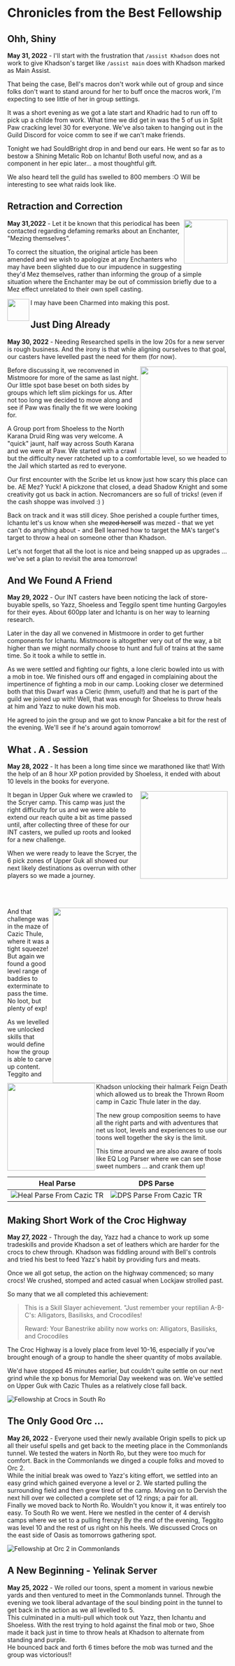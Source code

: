 # Chronicles from the Best Fellowship

## Ohh, Shiny

**May 31, 2022** - I'll start with the frustration that `/assist Khadson` does not work to give Khadson's target like `/assist main` does with Khadson marked as Main Assist.  

That being the case, Bell's macros don't work while out of group and since folks don't want to stand around for her to buff once the macros work, I'm expecting to see little of her in group settings.

It was a short evening as we got a late start and Khadric had to run off to pick up a childe from work.  What time we did get in was the 5 of us in Split Paw cracking level 30 for everyone.  We've also taken to hanging out in the Guild Discord for voice comm to see if we can't make friends.

Tonight we had SouldBright drop in and bend our ears.  He went so far as to bestow a Shining Metalic Rob on Ichantu!  Both useful now, and as a component in her epic later... a most thoughtful gift.

We also heard tell the guild has swelled to 800 members :O  Will be interesting to see what raids look like.

## Retraction and Correction

<img align="right" width="100" src="https://github.com/mbeamer/stoneandsteel/blob/master/EQ%20screenshots/Yelinak/Ichantu-May31-2022.png">

**May 31,2022** - Let it be known that this periodical has been contacted regarding defaming remarks about an Enchanter, "Mezing themselves".  

To correct the situation, the original article has been amended and we wish to apologize at any Enchanters who may have been slighted due to our impudence in suggesting they'd Mez themselves, rather than informing the group of a simple situation where the Enchanter may be out of commission briefly due to a Mez effect unrelated to their own spell casting.

<img align="left" width="50" src="https://github.com/mbeamer/stoneandsteel/blob/master/EQ%20screenshots/Yelinak/HeartForEnchanters.jpg">

I may have been Charmed into making this post.

## Just Ding Already

**May 30, 2022** - Needing Researched spells in the low 20s for a new server is rough business.  And the irony is that while aligning ourselves to that goal, our casters have levelled past the need for them (for now).

<img align="right" width="200" src="https://github.com/mbeamer/stoneandsteel/blob/master/EQ%20screenshots/Yelinak/Npc_a_lteth_val_scribe.png">

Before discussing it, we reconvened in Mistmoore for more of the same as last night.  Our little spot base beset on both sides by groups which left slim pickings for us.  After not too long we decided to move along and see if Paw was finally the fit we were looking for.

A Group port from Shoeless to the North Karana Druid Ring was very welcome.  A "quick" jaunt, half way across South Karana and we were at Paw.  We started with a crawl but the difficulty never ratcheted up to a comfortable level, so we headed to the Jail which started as red to everyone.

Our first encounter with the Scribe let us know just how scary this place can be.  AE Mez?  Yuck!  A pickzone that closed, a dead Shadow Knight and some creativity got us back in action.  Necromancers are so full of tricks!  (even if the cash shoppe was involved :) )

Back on track and it was still dicey.  Shoe perished a couple further times, Ichantu let's us know when she ~~mezed herself~~ was mezed - that we yet can't do anything about - and Bell learned how to target the MA's target's target to throw a heal on someone other than Khadson.

Let's not forget that all the loot is nice and being snapped up as upgrades ... we've set a plan to revisit the area tomorrow!


## And We Found A Friend

**May 29, 2022** - Our INT casters have been noticing the lack of store-buyable spells, so Yazz, Shoeless and Teggilo spent time hunting Gargoyles for their eyes. About 600pp later and Ichantu is on her way to learning research.

Later in the day all we convened in Mistmoore in order to get further components for Ichantu.  Mistmoore is altogether very out of the way, a bit higher than we might normally choose to hunt and full of trains at the same time.  So it took a while to settle in.

As we were settled and fighting our fights, a lone cleric bowled into us with a mob in toe.  We finished ours off and engaged in complaining about the impertinence of fighting a mob in our camp.  Looking closer we determined both that this Dwarf was a Cleric (hmm, useful!) and that he is part of the guild we joined up with!  Well, that was enough for Shoeless to throw heals at him and Yazz to nuke down his mob.

He agreed to join the group and we got to know Pancake a bit for the rest of the evening.  We'll see if he's around again tomorrow! 

## What . A . Session

**May 28, 2022** - It has been a long time since we marathoned like that!  With the help of an 8 hour XP potion provided by Shoeless, it ended with about 10 levels in the books for everyone.

<img align="right" width="200" src="https://github.com/mbeamer/stoneandsteel/blob/master/EQ%20screenshots/Yelinak/BraceleOfWovenGrass.png">

It began in Upper Guk where we crawled to the Scryer camp.  This camp was just the right difficulty for us and we were able to extend our reach quite a bit as time passed until, after collecting three of these for our INT casters, we pulled up roots and looked for a new challenge.

When we were ready to leave the Scryer, the 6 pick zones of Upper Guk all showed our next likely destinations as overrun with other players so we made a journey.<br><br><br><br>

<img align="right" width="400" src="https://github.com/mbeamer/stoneandsteel/blob/master/EQ%20screenshots/Yelinak/CazicMaze-Cramped.png">

And that challenge was in the maze of Cazic Thule, where it was a tight squeeze!  But again we found a good level range of baddies to exterminate to pass the time.  No loot, but plenty of exp!

<img align="left" width="200" src="https://github.com/mbeamer/stoneandsteel/blob/master/EQ%20screenshots/Yelinak/FeignDeathSuccess.png">

As we levelled we unlocked skills that would define how the group is able to carve up content.  Teggito and Khadson unlocking their halmark Feign Death which allowed us to break the Thrown Room camp in Cazic Thule later in the day.

The new group composition seems to have all the right parts and with adventures that net us loot, levels and experiences to use our toons well together the  sky is the limit.

This time around we are also aware of tools like EQ Log Parser where we can see those sweet numbers ... and crank them up!

|Heal Parse|DPS Parse|
|:-:|:-:|
|![Heal Parse From Cazic TR](https://github.com/mbeamer/stoneandsteel/blob/master/EQ%20screenshots/Yelinak/28-5-2022-HealParse.png)|![DPS Parse From Cazic TR](https://github.com/mbeamer/stoneandsteel/blob/master/EQ%20screenshots/Yelinak/28-5-2022-DPSParse.png)|

## Making Short Work of the Croc Highway

**May 27, 2022** - Through the day, Yazz had a chance to work up some tradeskills and provide Khadson a set of leathers which are harder for the crocs to chew through.
Khadson was fiddling around with Bell's controls and tried his best to feed Yazz's habit by providing furs and meats.

Once we all got setup, the action on the highway commenced; so many crocs!  We crushed, stomped and acted casual when Lockjaw strolled past.

So many that we all completed this achievement:

> This is a Skill Slayer achievement.
> "Just remember your reptilian A-B-C's: Alligators, Basilisks, and Crocodiles!
>
> Reward:
> Your Banestrike ability now works on: Alligators, Basilisks, and Crocodiles

The Croc Highway is a lovely place from level 10-16, especially if you've brought enough of a group to handle the sheer quantity of mobs available.

We'd have stopped 45 minutes earlier, but couldn't quite settle on our next grind while the xp bonus for Memorial Day weekend was on.  We've settled on Upper Guk with Cazic Thules as a relatively close fall back.

![Fellowship at Crocs in South Ro](https://github.com/mbeamer/stoneandsteel/blob/master/EQ%20screenshots/Yelinak/SouthRo-Crocs.png)

## The Only Good Orc ...

**May 26, 2022** - Everyone used their newly available Origin spells to pick up all their useful spells and get back to the meeting place in the Commonlands tunnel.
We tested the waters in North Ro, but they were too much for comfort.  Back in the Commonlands we dinged a couple folks and moved to Orc 2.  
While the initial break was owed to Yazz's kiting effort, we settled into an easy grind which gained everyone a level or 2.  We started pulling the surrounding field and then grew tired of the camp.
Moving on to Dervish the next hill over we collected a complete set of 12 rings; a pair for all.  
Finally we moved back to North Ro.  Wouldn't you know it, it was entirely too easy.  To South Ro we went.
Here we nestled in the center of 4 dervish camps where we set to a pulling frenzy!  By the end of the evening, Teggito was level 10 and the rest of us right on his heels.
We discussed Crocs on the east side of Oasis as tomorrows gathering spot.

![Fellowship at Orc 2 in Commonlands](https://github.com/mbeamer/stoneandsteel/blob/master/EQ%20screenshots/Yelinak/Orc-2-camp.png)

## A New Beginning - Yelinak Server

**May 25, 2022** - We rolled our toons, spent a moment in various newbie yards and then ventured to meet in the Commonlands tunnel.
Through the evening we took liberal advantage of the soul binding point in the tunnel to get back in the action as we all levelled to 5.  
This culminated in a multi-pull which took out Yazz, then Ichantu and Shoeless.  With the rest trying to hold against the final mob or two, 
Shoe made it back just in time to throw heals at Khadson to alternate from standing and purple.  
He bounced back and forth 6 times before the mob was turned and the group was victorious‼️